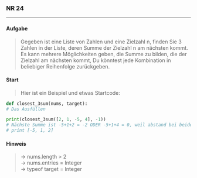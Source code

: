 ### NR 24

---

#### Aufgabe
> Gegeben ist eine Liste von Zahlen und eine Zielzahl n, finden Sie 3 Zahlen in der Liste, deren Summe der Zielzahl n am nächsten kommt. Es kann mehrere Möglichkeiten geben, die Summe zu bilden, die der Zielzahl am nächsten kommt, Du könntest jede Kombination in beliebiger Reihenfolge zurückgeben.


#### Start
> Hier ist ein Beispiel und etwas Startcode:

```py
def closest_3sum(nums, target):
# Das Ausfüllen

print(closest_3sum([2, 1, -5, 4], -1))
# Nächste Summe ist -5+1+2 = -2 ODER -5+1+4 = 0, weil abstand bei beiden 1 ist!
# print [-5, 1, 2]
```


#### Hinweis
> -> nums.length > 2<br>
> -> nums.entries = Integer<br>
> -> typeof target = Integer<br>